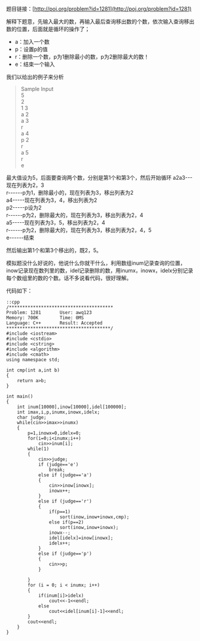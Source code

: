 <!--
.. title: POJ 1281 MANAGER C++版
.. slug: poj-1281
.. date: 2013-04-07T06:31:13+08:00
.. tags:
.. link:
.. description:
.. type: text
-->

题目链接：[http://poj.org/problem?id=1281](http://poj.org/problem?id=1281)

解释下题意，先输入最大的数，再输入最后查询移出数的个数，依次输入查询移出数的位置，后面就是循环的操作了；

* a：加入一个数
* p：设置p的值
* r：删除一个数，p为1删除最小的数，p为2删除最大的数！
* e：结束一个输入

我们以给出的例子来分析

>Sample Input  
5  
2  
1 3  
a 2  
a 3  
r  
a 4  
p 2  
r  
a 5  
r  
e  

最大值设为5，后面要查询两个数，分别是第1个和第3个，然后开始循环
a2a3---现在列表为2，3  
r------p为1，删除最小的，现在列表为3，移出列表为2  
a4-----现在列表为3，4，移出列表为2  
p2-----p设为2  
r------p为2，删除最大的，现在列表为3，移出列表为2，4  
a5-----现在列表为3，5，移出列表为2，4  
r------p为2，删除最大的，现在列表为3，移出列表为2，4，5  
e------结束  

然后输出第1个和第3个移出的，既2，5。

模拟题没什么好说的，他说什么你就干什么，利用数组inum记录查询的位置，inow记录现在数列里的数，idel记录删除的数，用inumx，inowx，idelx分别记录每个数组里的数的个数。话不多说看代码，很好理解。

代码如下：

	::cpp
	/***************************************
	Problem: 1281		User: awq123
	Memory: 700K		Time: 0MS
	Language: C++		Result: Accepted
	***************************************/
	#include <iostream>
	#include <cstdio>
	#include <cstring>
	#include <algorithm>
	#include <cmath>
	using namespace std;

	int cmp(int a,int b)
	{
		return a>b;
	}

	int main()
	{
		int inum[10000],inow[10000],idel[100000];
		int imax,i,p,inumx,inowx,idelx;
		char judge;
		while(cin>>imax>>inumx)
		{
			p=1,inowx=0,idelx=0;
			for(i=0;i<inumx;i++)
				cin>>inum[i];
			while(1)
			{
				cin>>judge;
				if (judge=='e')
					break;
				else if (judge=='a')
				{
					cin>>inow[inowx];
					inowx++;
				}
				else if (judge=='r')
				{
					if(p==1)
						sort(inow,inow+inowx,cmp);
					else if(p==2)
						sort(inow,inow+inowx);
					inowx--;
					idel[idelx]=inow[inowx];
					idelx++;
				}
				else if (judge=='p')
				{
					cin>>p;
				}

			}
			for (i = 0; i < inumx; i++)
			{
				if(inum[i]>idelx)
					cout<<-1<<endl;
				else
					cout<<idel[inum[i]-1]<<endl;
			}
			cout<<endl;
		}
	}